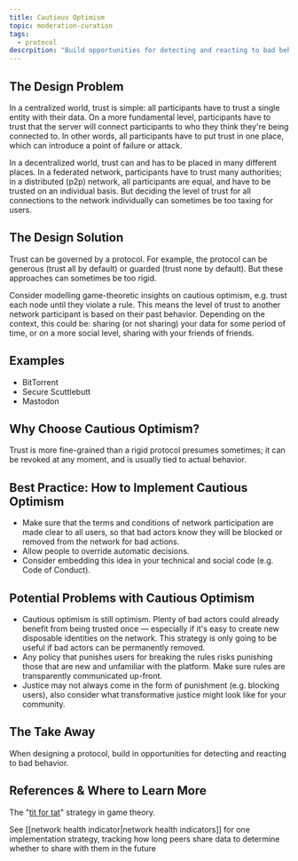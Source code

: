 ```yaml
---
title: Cautious Optimism
topic: moderation-curation
tags:
  - protocol
descrpition: "Build opportunities for detecting and reacting to bad behavior"
---
```


## The Design Problem

In a centralized world, trust is simple: all participants have to
trust a single entity with their data. On a more fundamental level,
participants have to trust that the server will connect participants to who
they think they're being connected to. In other words, all participants have to
put trust in one place, which can introduce a point of failure or attack.

In a decentralized world, trust can and has to be placed in many different
places. In a federated network, participants have to trust many authorities; in
a distributed (p2p) network, all participants are equal, and have to be trusted
on an individual basis. But deciding the level of trust for all connections to
the network individually can sometimes be too taxing for users.

## The Design Solution

Trust can be governed by a protocol. For example, the protocol can be generous
(trust all by default) or guarded (trust none by default). But these approaches
can sometimes be too rigid.

Consider modelling game-theoretic insights on cautious optimism, e.g. trust
each node until they violate a rule. This means the level of
trust to another network participant is based on their past behavior. Depending
on the context, this could be: sharing (or not sharing) your data for some
period of time, or on a more social level, sharing with your friends of
friends.

## Examples

- BitTorrent
- Secure Scuttlebutt
- Mastodon

## Why Choose Cautious Optimism?

Trust is more fine-grained than a rigid protocol presumes sometimes; it can be
revoked at any moment, and is usually tied to actual behavior.

## Best Practice: How to Implement Cautious Optimism

- Make sure that the terms and conditions of network participation are made
  clear to all users, so that bad actors know they will be blocked or removed
  from the network for bad actions.
- Allow people to override automatic decisions.
- Consider embedding this idea in your technical and social code (e.g. Code of Conduct).

## Potential Problems with Cautious Optimism

- Cautious optimism is still optimism. Plenty of bad actors could already benefit
  from being trusted once — especially if it's easy to create new disposable identities
  on the network. This strategy is only going to be useful if bad actors can be permanently removed.
- Any policy that punishes users for breaking the rules risks punishing those that are new and
  unfamiliar with the platform. Make sure rules are transparently communicated up-front.
- Justice may not always come in the form of punishment (e.g. blocking users),
  also consider what transformative justice might look like for your community.

## The Take Away

When designing a protocol, build in opportunities for detecting and reacting to
bad behavior.

## References & Where to Learn More

The "[tit for tat](https://en.wikipedia.org/wiki/Tit_for_tat)" strategy in game theory.

See [[network health indicator|network health indicators]] for one implementation strategy, tracking how long peers share data to determine whether to share with them in the future
